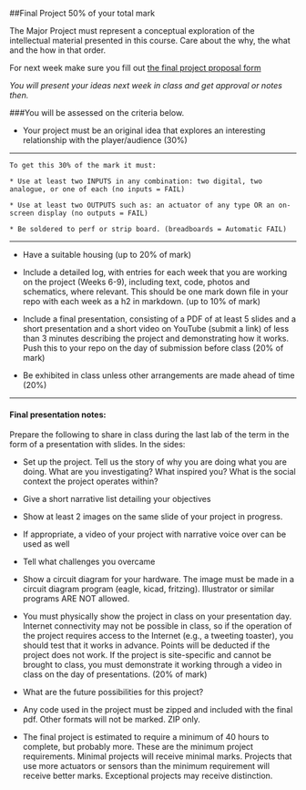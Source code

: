 ##Final Project 
50% of your total mark

The Major Project must represent a conceptual exploration of the intellectual material presented in this course. Care about the why, the what and the how in that order. 

For next week make sure you fill out [the final project proposal form](https://forms.office.com/Pages/ResponsePage.aspx?id=xClkjH8We0e4y3fugnWNEa_IpvLdCKxAiyTVLgfCWbdUNk1FVFA4QTBOTkNUS1c0RFZKMFNNNTY5WS4u)

*You will present your ideas next week in class and get approval or notes then.*


###You will be assessed on the criteria below. 

* Your project must be an original idea that explores an interesting relationship with the player/audience (30%)
 
---
	To get this 30% of the mark it must:

	* Use at least two INPUTS in any combination: two digital, two analogue, or one of each (no inputs = FAIL)

	* Use at least two OUTPUTS such as: an actuator of any type OR an on-screen display (no outputs = FAIL)
	
	* Be soldered to perf or strip board. (breadboards = Automatic FAIL)

--- 

* Have a suitable housing (up to 20% of mark)

* Include a detailed log, with entries for each week that you are working on the project (Weeks 6-9), including text, code, photos and schematics, where relevant. This should be one mark down file in your repo with each week as a h2 in markdown. (up to 10% of mark)

* Include a final presentation, consisting of a PDF of at least 5 slides and a short presentation and a short video on YouTube (submit a link) of less than 3 minutes describing the project and demonstrating how it works. Push this to your repo on the day of submission before class (20% of mark)

* Be exhibited in class unless other arrangements are made ahead of time (20%)


---- 
#### Final presentation notes: 

Prepare the following to share in class during the last lab of the term in the form of a presentation with slides. In the sides: 

* Set up the project. Tell us the story of why you are doing what you are doing. What are you investigating? What inspired you? What is the social context the project operates within?

* Give a short narrative list detailing your objectives 

* Show at least 2 images on the same slide of your project in progress.

* If appropriate, a video of your project with narrative voice over can be used as well 

* Tell what challenges you overcame

* Show a circuit diagram for your hardware. The image must be made in a circuit diagram program (eagle, kicad, fritzing). Illustrator or similar programs ARE NOT allowed. 

* You must physically show the project in class on your presentation day. Internet connectivity may not be possible in class, so if the operation of the project requires access to the Internet (e.g., a tweeting toaster), you should test that it works in advance. Points will be deducted if the project does not work. If the project is site-specific and cannot be brought to class, you must demonstrate it working through a video in class on the day of presentations. (20% of mark)

* What are the future possibilities for this project?

* Any code used in the project must be zipped and included with the final pdf. Other formats will not be marked. ZIP only.

* The final project is estimated to require a minimum of 40 hours to complete, but probably more. These are the minimum project requirements. Minimal projects will receive minimal marks. Projects that use more actuators or sensors than the minimum requirement will receive better marks. Exceptional projects may receive distinction.   



